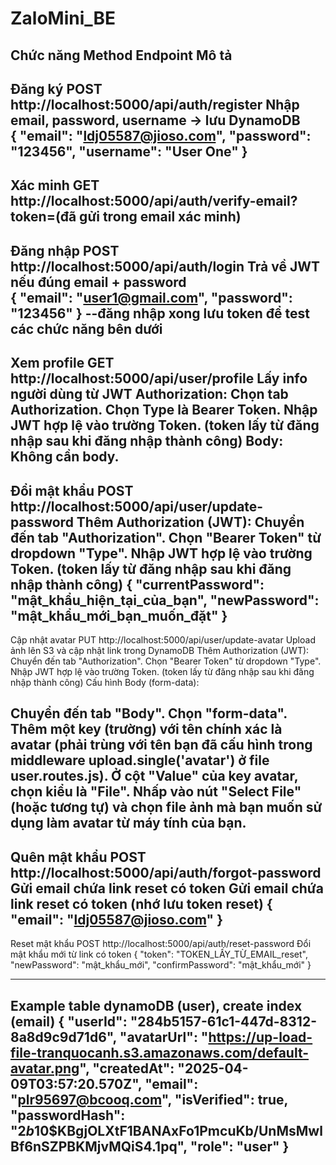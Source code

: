 # ZaloMini_BE
Chức năng	            Method	    Endpoint						                    Mô tả
-----------------------------------------------------------------------------------------------------------------------------
Đăng ký		            POST	      http://localhost:5000/api/auth/register			Nhập email, password, username → lưu DynamoDB   
{
  "email": "ldj05587@jioso.com",
  "password": "123456",
  "username": "User One"
}
-------------------------------------------------------------------------------------------------------------------------------
Xác minh	            GET	      http://localhost:5000/api/auth/verify-email?token=(đã gửi trong email xác minh)
-------------------------------------------------------------------------------------------------------------------------------
Đăng nhập	POST	http://localhost:5000/api/auth/login			Trả về JWT nếu đúng email + password         	
{
  "email": "user1@gmail.com",
  "password": "123456"
}
--đăng nhập xong lưu token để test các chức năng bên dưới
-------------------------------------------------------------------------------------------------------------------------------
Xem profile	GET	http://localhost:5000/api/user/profile			Lấy info người dùng từ JWT
Authorization:
Chọn tab Authorization.
Chọn Type là Bearer Token.
Nhập JWT hợp lệ vào trường Token. (token lấy từ đăng nhập sau khi đăng nhập thành công)
Body: Không cần body.
-------------------------------------------------------------------------------------------------------------------------------
Đổi mật khẩu	POST	http://localhost:5000/api/user/update-password
Thêm Authorization (JWT):
Chuyển đến tab "Authorization".
Chọn "Bearer Token" từ dropdown "Type".
Nhập JWT hợp lệ vào trường Token. (token lấy từ đăng nhập sau khi đăng nhập thành công)	
{
    "currentPassword": "mật_khẩu_hiện_tại_của_bạn",
    "newPassword": "mật_khẩu_mới_bạn_muốn_đặt"
}	
-------------------------------------------------------------------------------------------------------------------------------
Cập nhật avatar	 PUT	http://localhost:5000/api/user/update-avatar		Upload ảnh lên S3 và cập nhật link trong DynamoDB
Thêm Authorization (JWT):
Chuyển đến tab "Authorization".
Chọn "Bearer Token" từ dropdown "Type".
Nhập JWT hợp lệ vào trường Token. (token lấy từ đăng nhập sau khi đăng nhập thành công)	
Cấu hình Body (form-data):

Chuyển đến tab "Body".
Chọn "form-data".
Thêm một key (trường) với tên chính xác là avatar (phải trùng với tên bạn đã cấu hình trong middleware upload.single('avatar') ở file user.routes.js).
Ở cột "Value" của key avatar, chọn kiểu là "File".
Nhấp vào nút "Select File" (hoặc tương tự) và chọn file ảnh mà bạn muốn sử dụng làm avatar từ máy tính của bạn.
-------------------------------------------------------------------------------------------------------------------------------

Quên mật khẩu	POST	http://localhost:5000/api/auth/forgot-password		Gửi email chứa link reset có token
Gửi email chứa link reset có token (nhớ lưu token reset)
{
  "email": "ldj05587@jioso.com"
}
-------------------------------------------------------------------------------------------------------------------------------

Reset mật khẩu	POST	http://localhost:5000/api/auth/reset-password		Đổi mật khẩu mới từ link có token
{
    "token": "TOKEN_LẤY_TỪ_EMAIL_reset",
    "newPassword": "mật_khẩu_mới",
    "confirmPassword": "mật_khẩu_mới"
}

-------------------------------------------------------------------------------------------------------------------------------
Example table dynamoDB (user), create index (email)
{
 "userId": "284b5157-61c1-447d-8312-8a8d9c9d71d6",
 "avatarUrl": "https://up-load-file-tranquocanh.s3.amazonaws.com/default-avatar.png",
 "createdAt": "2025-04-09T03:57:20.570Z",
 "email": "plr95697@bcooq.com",
 "isVerified": true,
 "passwordHash": "$2b$10$KBgjOLXtF1BANAxFo1PmcuKb/UnMsMwlBf6nSZPBKMjvMQiS4.1pq",
 "role": "user"
}
------------------------------------------------------------------------------------------------------------------------------
